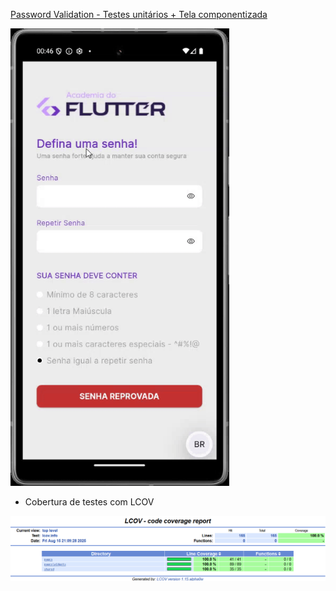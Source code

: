 
[Password Validation - Testes unitários + Tela componentizada](https://github.com/beatriz-dadalto/academiaDoFlutter-RodrigoRahman/tree/main/implementation-hub/password_validation)

<img src="https://github.com/beatriz-dadalto/academiaDoFlutter-RodrigoRahman/blob/main/implementation-hub/password_validation/demo-video-validation.gif" width="350px" alt="demo-image"/>

- Cobertura de testes com LCOV
<img src="https://github.com/beatriz-dadalto/academiaDoFlutter-RodrigoRahman/blob/main/implementation-hub/password_validation/demo-test-coverage-lcov.png" alt="demo-image"/>


